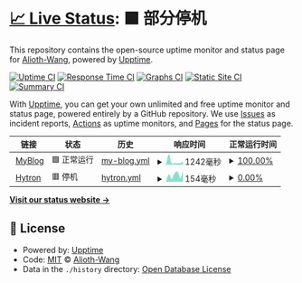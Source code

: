# [📈 Live Status](https://uptime.rainmaker.bet): <!--live status--> **🟧 部分停机**

This repository contains the open-source uptime monitor and status page for [Alioth-Wang](https://uptime.rainmaker.bet), powered by [Upptime](https://github.com/upptime/upptime).

[![Uptime CI](https://github.com/Alioth-Wang/MyWEB-UPtime/workflows/Uptime%20CI/badge.svg)](https://github.com/Alioth-Wang/MyWEB-UPtime/actions?query=workflow%3A%22Uptime+CI%22)
[![Response Time CI](https://github.com/Alioth-Wang/MyWEB-UPtime/workflows/Response%20Time%20CI/badge.svg)](https://github.com/Alioth-Wang/MyWEB-UPtime/actions?query=workflow%3A%22Response+Time+CI%22)
[![Graphs CI](https://github.com/Alioth-Wang/MyWEB-UPtime/workflows/Graphs%20CI/badge.svg)](https://github.com/Alioth-Wang/MyWEB-UPtime/actions?query=workflow%3A%22Graphs+CI%22)
[![Static Site CI](https://github.com/Alioth-Wang/MyWEB-UPtime/workflows/Static%20Site%20CI/badge.svg)](https://github.com/Alioth-Wang/MyWEB-UPtime/actions?query=workflow%3A%22Static+Site+CI%22)
[![Summary CI](https://github.com/Alioth-Wang/MyWEB-UPtime/workflows/Summary%20CI/badge.svg)](https://github.com/Alioth-Wang/MyWEB-UPtime/actions?query=workflow%3A%22Summary+CI%22)

With [Upptime](https://upptime.js.org), you can get your own unlimited and free uptime monitor and status page, powered entirely by a GitHub repository. We use [Issues](https://github.com/Alioth-Wang/MyWEB-UPtime/issues) as incident reports, [Actions](https://github.com/Alioth-Wang/MyWEB-UPtime/actions) as uptime monitors, and [Pages](https://uptime.rainmaker.bet) for the status page.

<!--start: status pages-->
<!-- This summary is generated by Upptime (https://github.com/upptime/upptime) -->
<!-- Do not edit this manually, your changes will be overwritten -->
<!-- prettier-ignore -->
| 链接 | 状态 | 历史 | 响应时间 | 正常运行时间 |
| --- | ------ | ------- | ------------- | ------ |
| <img alt="" src="https://icons.duckduckgo.com/ip3/realism.world.ico" height="13"> [MyBlog](https://realism.world) | 🟩 正常运行 | [my-blog.yml](https://github.com/Alioth-Wang/MyWEB-UPtime/commits/HEAD/history/my-blog.yml) | <details><summary><img alt="响应时间图像" src="./graphs/my-blog/response-time-week.png" height="20"> 1242毫秒</summary><br><a href="https://uptime.rainmaker.bet/history/my-blog"><img alt="响应时间 490" src="https://img.shields.io/endpoint?url=https%3A%2F%2Fraw.githubusercontent.com%2FAlioth-Wang%2FMyWEB-UPtime%2FHEAD%2Fapi%2Fmy-blog%2Fresponse-time.json"></a><br><a href="https://uptime.rainmaker.bet/history/my-blog"><img alt="24 小时响应时间 1196" src="https://img.shields.io/endpoint?url=https%3A%2F%2Fraw.githubusercontent.com%2FAlioth-Wang%2FMyWEB-UPtime%2FHEAD%2Fapi%2Fmy-blog%2Fresponse-time-day.json"></a><br><a href="https://uptime.rainmaker.bet/history/my-blog"><img alt="7 天正常运行时间 1242" src="https://img.shields.io/endpoint?url=https%3A%2F%2Fraw.githubusercontent.com%2FAlioth-Wang%2FMyWEB-UPtime%2FHEAD%2Fapi%2Fmy-blog%2Fresponse-time-week.json"></a><br><a href="https://uptime.rainmaker.bet/history/my-blog"><img alt="30天的正常运行时间 909" src="https://img.shields.io/endpoint?url=https%3A%2F%2Fraw.githubusercontent.com%2FAlioth-Wang%2FMyWEB-UPtime%2FHEAD%2Fapi%2Fmy-blog%2Fresponse-time-month.json"></a><br><a href="https://uptime.rainmaker.bet/history/my-blog"><img alt="1年的正常运行时间 595" src="https://img.shields.io/endpoint?url=https%3A%2F%2Fraw.githubusercontent.com%2FAlioth-Wang%2FMyWEB-UPtime%2FHEAD%2Fapi%2Fmy-blog%2Fresponse-time-year.json"></a></details> | <details><summary><a href="https://uptime.rainmaker.bet/history/my-blog">100.00%</a></summary><a href="https://uptime.rainmaker.bet/history/my-blog"><img alt="正常运行时间 27.42%" src="https://img.shields.io/endpoint?url=https%3A%2F%2Fraw.githubusercontent.com%2FAlioth-Wang%2FMyWEB-UPtime%2FHEAD%2Fapi%2Fmy-blog%2Fuptime.json"></a><br><a href="https://uptime.rainmaker.bet/history/my-blog"><img alt="24 小时正常运行时间 100.00%" src="https://img.shields.io/endpoint?url=https%3A%2F%2Fraw.githubusercontent.com%2FAlioth-Wang%2FMyWEB-UPtime%2FHEAD%2Fapi%2Fmy-blog%2Fuptime-day.json"></a><br><a href="https://uptime.rainmaker.bet/history/my-blog"><img alt="7 天正常运行时间 100.00%" src="https://img.shields.io/endpoint?url=https%3A%2F%2Fraw.githubusercontent.com%2FAlioth-Wang%2FMyWEB-UPtime%2FHEAD%2Fapi%2Fmy-blog%2Fuptime-week.json"></a><br><a href="https://uptime.rainmaker.bet/history/my-blog"><img alt="30天的正常运行时间 99.91%" src="https://img.shields.io/endpoint?url=https%3A%2F%2Fraw.githubusercontent.com%2FAlioth-Wang%2FMyWEB-UPtime%2FHEAD%2Fapi%2Fmy-blog%2Fuptime-month.json"></a><br><a href="https://uptime.rainmaker.bet/history/my-blog"><img alt="1年的正常运行时间 20.01%" src="https://img.shields.io/endpoint?url=https%3A%2F%2Fraw.githubusercontent.com%2FAlioth-Wang%2FMyWEB-UPtime%2FHEAD%2Fapi%2Fmy-blog%2Fuptime-year.json"></a></details>
| <img alt="" src="https://icons.duckduckgo.com/ip3/idc.hytron.io.ico" height="13"> [Hytron](https://idc.hytron.io) | 🟥 停机 | [hytron.yml](https://github.com/Alioth-Wang/MyWEB-UPtime/commits/HEAD/history/hytron.yml) | <details><summary><img alt="响应时间图像" src="./graphs/hytron/response-time-week.png" height="20"> 154毫秒</summary><br><a href="https://uptime.rainmaker.bet/history/hytron"><img alt="响应时间 2130" src="https://img.shields.io/endpoint?url=https%3A%2F%2Fraw.githubusercontent.com%2FAlioth-Wang%2FMyWEB-UPtime%2FHEAD%2Fapi%2Fhytron%2Fresponse-time.json"></a><br><a href="https://uptime.rainmaker.bet/history/hytron"><img alt="24 小时响应时间 235" src="https://img.shields.io/endpoint?url=https%3A%2F%2Fraw.githubusercontent.com%2FAlioth-Wang%2FMyWEB-UPtime%2FHEAD%2Fapi%2Fhytron%2Fresponse-time-day.json"></a><br><a href="https://uptime.rainmaker.bet/history/hytron"><img alt="7 天正常运行时间 154" src="https://img.shields.io/endpoint?url=https%3A%2F%2Fraw.githubusercontent.com%2FAlioth-Wang%2FMyWEB-UPtime%2FHEAD%2Fapi%2Fhytron%2Fresponse-time-week.json"></a><br><a href="https://uptime.rainmaker.bet/history/hytron"><img alt="30天的正常运行时间 157" src="https://img.shields.io/endpoint?url=https%3A%2F%2Fraw.githubusercontent.com%2FAlioth-Wang%2FMyWEB-UPtime%2FHEAD%2Fapi%2Fhytron%2Fresponse-time-month.json"></a><br><a href="https://uptime.rainmaker.bet/history/hytron"><img alt="1年的正常运行时间 2337" src="https://img.shields.io/endpoint?url=https%3A%2F%2Fraw.githubusercontent.com%2FAlioth-Wang%2FMyWEB-UPtime%2FHEAD%2Fapi%2Fhytron%2Fresponse-time-year.json"></a></details> | <details><summary><a href="https://uptime.rainmaker.bet/history/hytron">0.00%</a></summary><a href="https://uptime.rainmaker.bet/history/hytron"><img alt="正常运行时间 58.42%" src="https://img.shields.io/endpoint?url=https%3A%2F%2Fraw.githubusercontent.com%2FAlioth-Wang%2FMyWEB-UPtime%2FHEAD%2Fapi%2Fhytron%2Fuptime.json"></a><br><a href="https://uptime.rainmaker.bet/history/hytron"><img alt="24 小时正常运行时间 0.00%" src="https://img.shields.io/endpoint?url=https%3A%2F%2Fraw.githubusercontent.com%2FAlioth-Wang%2FMyWEB-UPtime%2FHEAD%2Fapi%2Fhytron%2Fuptime-day.json"></a><br><a href="https://uptime.rainmaker.bet/history/hytron"><img alt="7 天正常运行时间 0.00%" src="https://img.shields.io/endpoint?url=https%3A%2F%2Fraw.githubusercontent.com%2FAlioth-Wang%2FMyWEB-UPtime%2FHEAD%2Fapi%2Fhytron%2Fuptime-week.json"></a><br><a href="https://uptime.rainmaker.bet/history/hytron"><img alt="30天的正常运行时间 0.00%" src="https://img.shields.io/endpoint?url=https%3A%2F%2Fraw.githubusercontent.com%2FAlioth-Wang%2FMyWEB-UPtime%2FHEAD%2Fapi%2Fhytron%2Fuptime-month.json"></a><br><a href="https://uptime.rainmaker.bet/history/hytron"><img alt="1年的正常运行时间 52.14%" src="https://img.shields.io/endpoint?url=https%3A%2F%2Fraw.githubusercontent.com%2FAlioth-Wang%2FMyWEB-UPtime%2FHEAD%2Fapi%2Fhytron%2Fuptime-year.json"></a></details>

<!--end: status pages-->

[**Visit our status website →**](https://uptime.rainmaker.bet)

## 📄 License

- Powered by: [Upptime](https://github.com/upptime/upptime)
- Code: [MIT](./LICENSE) © [Alioth-Wang](https://uptime.rainmaker.bet)
- Data in the `./history` directory: [Open Database License](https://opendatacommons.org/licenses/odbl/1-0/)
